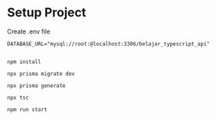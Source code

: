 # Setup Project

Create .env file
```
DATABASE_URL="mysql://root:@localhost:3306/belajar_typescript_api"
```

```shell

npm install

npx prisma migrate dev

npx prisma generate

npx tsc

npm run start

```